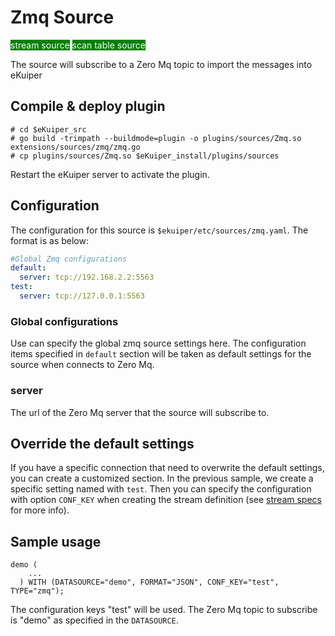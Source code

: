 # Zmq Source

<span style="background:green;color:white;">stream source</span>
<span style="background:green;color:white">scan table source</span>

The source will subscribe to a Zero Mq topic to import the messages into eKuiper

## Compile & deploy plugin

```shell
# cd $eKuiper_src
# go build -trimpath --buildmode=plugin -o plugins/sources/Zmq.so extensions/sources/zmq/zmq.go
# cp plugins/sources/Zmq.so $eKuiper_install/plugins/sources
```

Restart the eKuiper server to activate the plugin.

## Configuration

The configuration for this source is `$ekuiper/etc/sources/zmq.yaml`. The format is as below:

```yaml
#Global Zmq configurations
default:
  server: tcp://192.168.2.2:5563  
test:
  server: tcp://127.0.0.1:5563
```

### Global configurations

Use can specify the global zmq source settings here. The configuration items specified in `default` section will be taken as default settings for the source when connects to Zero Mq.

### server

The url of the Zero Mq server that the source will subscribe to.

## Override the default settings

If you have a specific connection that need to overwrite the default settings, you can create a customized section. In the previous sample, we create a specific setting named with `test`.  Then you can specify the configuration with option `CONF_KEY` when creating the stream definition (see [stream specs](../../../sqls/streams.md) for more info).

## Sample usage

```text
demo (
    ...
  ) WITH (DATASOURCE="demo", FORMAT="JSON", CONF_KEY="test", TYPE="zmq");
```

The configuration keys "test" will be used. The Zero Mq topic to subscribe is "demo" as specified in the `DATASOURCE`.
